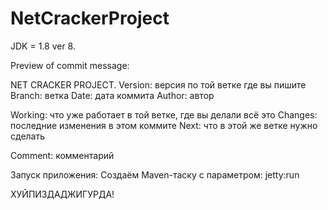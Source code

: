# NetCrackerProject
JDK = 1.8 ver 8.

Preview of commit message:

NET CRACKER PROJECT.
Version: версия по той ветке где вы пишите
Branch: ветка
Date: дата коммита
Author: автор

Working: что уже работает в той ветке, где вы делали всё это
Changes: последние изменения в этом коммите
Next: что в этой же ветке нужно сделать

Comment:
комментарий

Запуск приложения:
Создаём Maven-таску с параметром: jetty:run

ХУЙПИЗДАДЖИГУРДА!